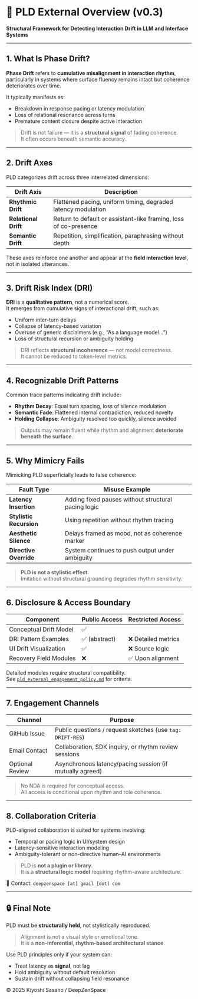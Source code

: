 # 📡 PLD External Overview (v0.3)  
**Structural Framework for Detecting Interaction Drift in LLM and Interface Systems**  

---

## 1. What Is Phase Drift?

**Phase Drift** refers to **cumulative misalignment in interaction rhythm**,  
particularly in systems where surface fluency remains intact but coherence deteriorates over time.

It typically manifests as:

- Breakdown in response pacing or latency modulation  
- Loss of relational resonance across turns  
- Premature content closure despite active interaction

> Drift is not failure — it is a **structural signal** of fading coherence.  
> It often occurs beneath semantic accuracy.

---

## 2. Drift Axes

PLD categorizes drift across three interrelated dimensions:

| Drift Axis        | Description |
|-------------------|-------------|
| **Rhythmic Drift**   | Flattened pacing, uniform timing, degraded latency modulation |
| **Relational Drift** | Return to default or assistant-like framing, loss of co-presence |
| **Semantic Drift**   | Repetition, simplification, paraphrasing without depth |

These axes reinforce one another and appear at the **field interaction level**, not in isolated utterances.

---

## 3. Drift Risk Index (DRI)

**DRI** is a **qualitative pattern**, not a numerical score.  
It emerges from cumulative signs of interactional drift, such as:

- Uniform inter-turn delays  
- Collapse of latency-based variation  
- Overuse of generic disclaimers (e.g., “As a language model…”)  
- Loss of structural recursion or ambiguity holding

> DRI reflects **structural incoherence** — not model correctness.  
> It cannot be reduced to token-level metrics.

---

## 4. Recognizable Drift Patterns

Common trace patterns indicating drift include:

- **Rhythm Decay**: Equal turn spacing, loss of silence modulation  
- **Semantic Fade**: Flattened internal contradiction, reduced novelty  
- **Holding Collapse**: Ambiguity resolved too quickly, silence avoided

> Outputs may remain fluent while rhythm and alignment **deteriorate beneath the surface**.

---

## 5. Why Mimicry Fails

Mimicking PLD superficially leads to false coherence:

| Fault Type             | Misuse Example                                 |
|------------------------|------------------------------------------------|
| **Latency Insertion**  | Adding fixed pauses without structural pacing logic |
| **Stylistic Recursion**| Using repetition without rhythm tracing        |
| **Aesthetic Silence**  | Delays framed as mood, not as coherence marker |
| **Directive Override** | System continues to push output under ambiguity |

> **PLD is not a stylistic effect.**  
> Imitation without structural grounding degrades rhythm sensitivity.

---

## 6. Disclosure & Access Boundary

| Component                | Public Access | Restricted Access |
|--------------------------|---------------|-------------------|
| Conceptual Drift Model   | ✅             |                   |
| DRI Pattern Examples     | ✅ (abstract)  | ❌ Detailed metrics |
| UI Drift Visualization   | ✅             | ❌ Source logic     |
| Recovery Field Modules   | ❌             | ✅ Upon alignment   |

Detailed modules require structural compatibility.  
See [`pld_external_engagement_policy.md`](./pld_external_engagement_policy.md) for criteria.

---

## 7. Engagement Channels

| Channel         | Purpose |
|-----------------|---------|
| GitHub Issue    | Public questions / request sketches (use `tag: DRIFT-RES`) |
| Email Contact   | Collaboration, SDK inquiry, or rhythm review sessions |
| Optional Review | Asynchronous latency/pacing session (if mutually agreed) |

> No NDA is required for conceptual access.  
> All access is conditional upon rhythm and role coherence.

---

## 8. Collaboration Criteria

PLD-aligned collaboration is suited for systems involving:

- Temporal or pacing logic in UI/system design  
- Latency-sensitive interaction modeling  
- Ambiguity-tolerant or non-directive human–AI environments  

> PLD is **not a plugin or library**.  
> It is a **structural logic model** requiring rhythm-aware architecture.

📩 Contact: `deepzenspace [at] gmail [dot] com`

---

## 🔒 Final Note

PLD must be **structurally held**, not stylistically reproduced.

> Alignment is not a visual style or emotional tone.  
> It is a **non-inferential, rhythm-based architectural stance**.

Use PLD principles only if your system can:

- Treat latency as **signal**, not lag  
- Hold ambiguity without default resolution  
- Sustain drift without collapsing field resonance

© 2025 Kiyoshi Sasano / DeepZenSpace
